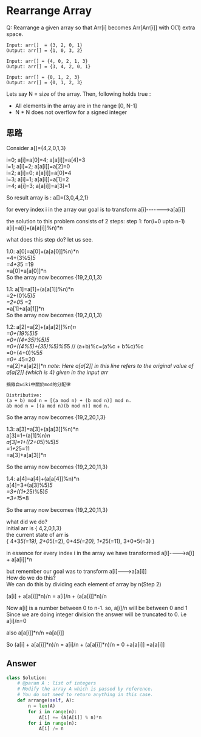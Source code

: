 # Rearrange Array
Q: Rearrange a given array so that Arr[i] becomes Arr[Arr[i]] with O(1) extra space.

```
Input: arr[]  = {3, 2, 0, 1}
Output: arr[] = {1, 0, 3, 2}

Input: arr[] = {4, 0, 2, 1, 3}
Output: arr[] = {3, 4, 2, 0, 1}

Input: arr[] = {0, 1, 2, 3}
Output: arr[] = {0, 1, 2, 3}
```
Lets say N = size of the array. Then, following holds true :
- All elements in the array are in the range [0, N-1]
- N * N does not overflow for a signed integer

## 思路
Consider
 a[]={4,2,0,1,3}

i=0; a[i]=a[0]=4; a[a[i]]=a[4]=3\
i=1; a[i]=2; 	  a[a[i]]=a[2]=0\
i=2; a[i]=0; 	  a[a[i]]=a[0]=4\
i=3; a[i]=1; 	  a[a[i]]=a[1]=2\
i=4; a[i]=3; 	  a[a[i]]=a[3]=1

So result array is : a[]={3,0,4,2,1}

for every index i in the array our goal is to transform
 a[i]------->a[a[i]]

the solution to this problem consists of 2 steps:
step 1: for(i=0 upto n-1)
 a[i]=a[i]+(a[a[i]]%n)*n

what does this step do? let us see.

1.0: a[0]=a[0]+(a[a[0]]%n)*n\
 =4+(3%5)*5\
 =4+3*5 =19\
 =a[0]+a[a[0]]*n\
So the array now becomes {19,2,0,1,3}

1.1: a[1]=a[1]+(a[a[1]]%n)*n\
 =2+(0%5)*5\
 =2+0*5 =2\
 =a[1]+a[a[1]]*n\
So the array now becomes {19,2,0,1,3}

1.2: a[2]=a[2]+(a[a[2]]%n)*n\
 =0+(19%5)*5\
 =0+((4+3*5)%5)*5\
 =0+((4%5)+(3*5)%5)%5*5   // (a+b)%c=(a%c + b%c)%c\
 =0+(4+0)%5*5\
 =0+ 4*5=20\
 =a[2]+a[a[2]]*n *note: Here a[a[2]] in this line refers to the original value of a[a[2]] (which is 4) given in the input arr*
 
 ```
 摘錄自wiki中關於mod的分配律
 
 Distributive:
(a + b) mod n = [(a mod n) + (b mod n)] mod n.
ab mod n = [(a mod n)(b mod n)] mod n.
 ```

So the array now becomes {19,2,20,1,3}

1.3: a[3]=a[3]+(a[a[3]]%n)*n\
 a[3]=1+(a[1]%n)*n\
 a[3]=1+((2+0*5)%5)*5\
 =1+2*5=11\
 =a[3]+a[a[3]]*n

So the array now becomes {19,2,20,11,3}

1.4: a[4]=a[4]+(a[a[4]]%n)*n\
 a[4]=3+(a[3]%5)*5\
 =3+((1+2*5)%5)*5\
 =3+1*5=8

So the array now becomes {19,2,20,11,3}

what did we do?\
initial arr is { 4,2,0,1,3}\
the current state of arr is\
{ 4+3*5(=19), 2+0*5(=2), 0+4*5(=20), 1+2*5(=11), 3+0*5(=3) }

in essence for every index i in the array we have transformed 
 a[i]---->a[i] + a[a[i]]*n

but remember our goal was to transform a[i]--->a[a[i]]\
How do we do this?\
We can do this by dividing each element of array by n(Step 2)

(a[i] + a[a[i]]*n)/n = a[i]/n + (a[a[i]]*n)/n

Now a[i] is a number between 0 to n-1. so, a[i]/n will be between 0 and 1\
Since we are doing integer division the answer will be truncated to 0.
i.e a[i]/n=0

also a[a[i]]*n/n =a[a[i]]

So
 (a[i] + a[a[i]]*n)/n = a[i]/n + (a[a[i]]*n)/n = 0 +a[a[i]] =a[a[i]]

## Answer

```python
class Solution:
    # @param A : list of integers
    # Modify the array A which is passed by reference. 
    # You do not need to return anything in this case. 
    def arrange(self, A):
        n = len(A)
        for i in range(n):
            A[i] += (A[A[i]] % n)*n
        for i in range(n):
            A[i] /= n
```